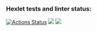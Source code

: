 ### Hexlet tests and linter status:
[![Actions Status](https://github.com/MenzurenkoKirill/java-project-78/workflows/hexlet-check/badge.svg)](https://github.com/MenzurenkoKirill/java-project-78/actions)
<a href="https://codeclimate.com/github/MenzurenkoKirill/java-project-78/maintainability"><img src="https://api.codeclimate.com/v1/badges/867316a2a4c3eb22237a/maintainability" /></a>
<a href="https://codeclimate.com/github/MenzurenkoKirill/java-project-78/test_coverage"><img src="https://api.codeclimate.com/v1/badges/867316a2a4c3eb22237a/test_coverage" /></a>
